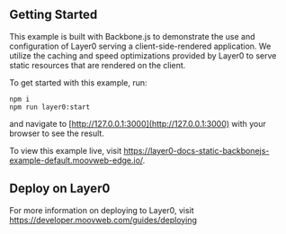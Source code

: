 ## Getting Started

This example is built with Backbone.js to demonstrate the use and configuration of Layer0 serving a client-side-rendered application. We utilize the caching and speed optimizations provided by Layer0 to serve static resources that are rendered on the client.

To get started with this example, run:

```
npm i
npm run layer0:start
```

and navigate to [http://127.0.0.1:3000](http://127.0.0.1:3000) with your browser to see the result.

To view this example live, visit https://layer0-docs-static-backbonejs-example-default.moovweb-edge.io/.

## Deploy on Layer0

For more information on deploying to Layer0, visit https://developer.moovweb.com/guides/deploying

